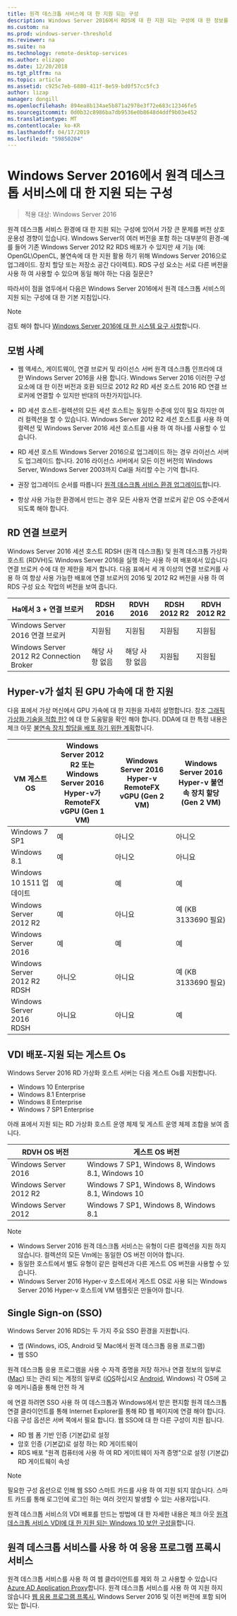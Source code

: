 ```yaml
---
title: 원격 데스크톱 서비스에 대 한 지원 되는 구성
description: Windows Server 2016에서 RDS에 대 한 지원 되는 구성에 대 한 정보를 제공합니다.
ms.custom: na
ms.prod: windows-server-threshold
ms.reviewer: na
ms.suite: na
ms.technology: remote-desktop-services
ms.author: elizapo
ms.date: 12/20/2018
ms.tgt_pltfrm: na
ms.topic: article
ms.assetid: c925c7eb-6880-411f-8e59-bd0f57cc5fc3
author: lizap
manager: dongill
ms.openlocfilehash: 894ea8b134ae5b871a2978e3f72e683c12346fe5
ms.sourcegitcommit: 0d0b32c8986ba7db9536e0b8648d4ddf9b03e452
ms.translationtype: MT
ms.contentlocale: ko-KR
ms.lasthandoff: 04/17/2019
ms.locfileid: "59850204"
---
```

# <a name="supported-configurations-for-remote-desktop-services-in-windows-server-2016"></a>Windows Server 2016에서 원격 데스크톱 서비스에 대 한 지원 되는 구성

> 적용 대상: Windows Server 2016

원격 데스크톱 서비스 환경에 대 한 지원 되는 구성에 있어서 가장 큰 문제를 버전 상호 운용성 경향이 있습니다. Windows Server의 여러 버전을 포함 하는 대부분의 환경-예를 들어 기존 Windows Server 2012 R2 RDS 배포가 수 있지만 새 기능 (예: OpenGL\OpenCL, 불연속에 대 한 지원 활용 하기 위해 Windows Server 2016으로 업그레이드. 장치 할당 또는 저장소 공간 다이렉트). RDS 구성 요소는 서로 다른 버전을 사용 하 여 사용할 수 있으며 동일 해야 하는 다음 질문은?

따라서이 점을 염두에서 다음은 Windows Server 2016에서 원격 데스크톱 서비스의 지원 되는 구성에 대 한 기본 지침입니다.

> [!NOTE]
> 검토 해야 합니다 [Windows Server 2016에 대 한 시스템 요구 사항](../../get-started/system-requirements.md)합니다.

## <a name="best-practices"></a>모범 사례
- 웹 액세스, 게이트웨이, 연결 브로커 및 라이선스 서버 원격 데스크톱 인프라에 대 한 Windows Server 2016을 사용 합니다. Windows Server 2016 이러한 구성 요소에 대 한 이전 버전과 호환 되므로 2012 R2 RD 세션 호스트 2016 RD 연결 브로커에 연결할 수 있지만 반대의 마찬가지입니다.

- RD 세션 호스트-컬렉션의 모든 세션 호스트는 동일한 수준에 있이 필요 하지만 여러 컬렉션을 할 수 있습니다. Windows Server 2012 R2 세션 호스트를 사용 하 여 컬렉션 및 Windows Server 2016 세션 호스트를 사용 하 여 하나를 사용할 수 있습니다.

- RD 세션 호스트 Windows Server 2016으로 업그레이드 하는 경우 라이선스 서버도 업그레이드 합니다. 2016 라이선스 서버에서 모든 이전 버전의 Windows Server, Windows Server 2003까지 Cal을 처리할 수는 기억 합니다.

- 권장 업그레이드 순서를 따릅니다 [원격 데스크톱 서비스 환경 업그레이드](upgrade-to-rds.md#flow-for-deployment-upgrades)합니다. 

- 항상 사용 가능한 환경에서 만드는 경우 모든 사용자 연결 브로커 같은 OS 수준에서 되도록 해야 합니다.

## <a name="rd-connection-brokers"></a>RD 연결 브로커

Windows Server 2016 세션 호스트 RDSH (원격 데스크톱) 및 원격 데스크톱 가상화 호스트 (RDVH)도 Windows Server 2016을 실행 하는 사용 하 여 배포에서 있습니다 연결 브로커 수에 대 한 제한을 제거 합니다. 다음 표에서 세 개 이상의 연결 브로커를 사용 하 여 항상 사용 가능한 배포에 연결 브로커의 2016 및 2012 R2 버전을 사용 하 여 RDS 구성 요소 작업의 버전을 보여 줍니다.

| Ha에서 3 + 연결 브로커              | RDSH 2016 | RDVH 2016 | RDSH 2012 R2  | RDVH 2012 R2  |
|------------------------------------------|-----------|-----------|---------------|---------------|
| Windows Server 2016 연결 브로커    | 지원됨 | 지원됨 | 지원됨     | 지원됨     |
| Windows Server 2012 R2 Connection Broker | 해당 사항 없음       | 해당 사항 없음       | 지원됨     | 지원됨     |

## <a name="support-for-gpu-acceleration-with-hyper-v"></a>Hyper-v가 설치 된 GPU 가속에 대 한 지원
다음 표에서 가상 머신에서 GPU 가속에 대 한 지원을 자세히 설명합니다. 참조 [그래픽 가상화 기술을 적합 한?](rds-graphics-virtualization.md) 에 대 한 도움말을 확인 해야 합니다. DDA에 대 한 특정 내용은 체크 아웃 [불연속 장치 할당을 배포 하기 위한 계획](../../virtualization/hyper-v/plan/plan-for-deploying-devices-using-discrete-device-assignment.md)합니다.

|VM 게스트 OS  |Windows Server 2012 R2 또는 Windows Server 2016<br> Hyper-v가 RemoteFX vGPU (Gen 1 VM) |  Windows Server 2016 Hyper-v RemoteFX vGPU (Gen 2 VM) |  Windows Server 2016 Hyper-v 불연속 장치 할당 (Gen 2 VM) |
|-----------------------------|------------------------------------------------------------|--------------------------------------------------------|---------------------------------------------------------------------|
| Windows 7 SP1               | 예                                                        | 아니오                                                     | 아니오                                                                  |
| Windows 8.1                 | 예                                                        | 아니오                                                     | 아니요                                                                  |
| Windows 10 1511 업데이트      | 예                                                        | 예                                                    | 예                                                                 |
| Windows Server 2012 R2      | 예                                                        | 아니요                                                     | 예 (KB 3133690 필요)                                           |
| Windows Server 2016         | 예                                                        | 예                                                    | 예                                                                 |
| Windows Server 2012 R2 RDSH | 아니오                                                         | 아니요                                                     | 예 (KB 3133690 필요)                                           |
| Windows Server 2016 RDSH    | 아니요                                                         | 아니요                                                     | 예                                                                 |
## <a name="vdi-deployment--supported-guest-oss"></a>VDI 배포-지원 되는 게스트 Os 
Windows Server 2016 RD 가상화 호스트 서버는 다음 게스트 Os를 지원합니다.

- Windows 10 Enterprise
- Windows 8.1 Enterprise 
- Windows 8 Enterprise 
- Windows 7 SP1 Enterprise 

아래 표에서 지원 되는 RD 가상화 호스트 운영 체제 및 게스트 운영 체제 조합을 보여 줍니다.

| RDVH OS 버전        | 게스트 OS 버전           |
| ------------- |-------------|
| Windows Server 2016      | Windows 7 SP1, Windows 8, Windows 8.1, Windows 10 |
| Windows Server 2012 R2   | Windows 7 SP1, Windows 8, Windows 8.1, Windows 10 |
| Windows Server 2012      | Windows 7 SP1, Windows 8, Windows 8.1 |

> [!NOTE]  
> - Windows Server 2016 원격 데스크톱 서비스는 유형이 다른 컬렉션을 지원 하지 않습니다. 컬렉션의 모든 Vm에는 동일한 OS 버전 이어야 합니다. 
> - 동일한 호스트에서 별도 유형이 같은 컬렉션과 다른 게스트 OS 버전을 사용할 수 있습니다. 
> - Windows Server 2016 Hyper-v 호스트에서 게스트 OS로 사용 되는 Windows Server 2016 Hyper-v 호스트에 VM 템플릿은 만들어야 합니다.

## <a name="single-sign-on-sso"></a>Single Sign-on (SSO)
Windows Server 2016 RDS는 두 가지 주요 SSO 환경을 지원합니다.

 - 앱 (Windows, iOS, Android 및 Mac에서 원격 데스크톱 응용 프로그램)
 - 웹 SSO
 
원격 데스크톱 응용 프로그램을 사용 수 자격 증명을 저장 하거나 연결 정보의 일부로 ([Mac](clients\remote-desktop-mac.md)) 또는 관리 되는 계정의 일부로 ([iOS](clients\remote-desktop-ios.md#manage-your-user-accounts)하십시오 [Android](clients\remote-desktop-android.md#manage-your-user-accounts), Windows) 각 OS에 고유 메커니즘을 통해 안전 하 게

에 연결 하려면 SSO 사용 하 여 데스크톱과 Windows에서 받은 편지함 원격 데스크톱 연결 클라이언트를 통해 Internet Explorer를 통해 RD 웹 페이지에 연결 해야 합니다. 다음 구성 옵션은 서버 쪽에서 필요 합니다. 웹 SSO에 대 한 다른 구성이 지원 됩니다.

 - RD 웹 폼 기반 인증 (기본값)로 설정
 - 암호 인증 (기본값)로 설정 하는 RD 게이트웨이
 - RDS 배포 "원격 컴퓨터에 사용 하 여 RD 게이트웨이 자격 증명"으로 설정 (기본값) RD 게이트웨이 속성

> [!NOTE]
> 필요한 구성 옵션으로 인해 웹 SSO 스마트 카드를 사용 하 여 지원 되지 않습니다. 스마트 카드를 통해 로그인에 로그인 하는 여러 것인지 발생할 수 있는 사용자입니다.

원격 데스크톱 서비스의 VDI 배포를 만드는 방법에 대 한 자세한 내용은 체크 아웃 [원격 데스크톱 서비스 VDI에 대 한 지원 되는 Windows 10 보안 구성을](rds-vdi-supported-config.md)합니다.

## <a name="using-remote-desktop-services-with-application-proxy-services"></a>원격 데스크톱 서비스를 사용 하 여 응용 프로그램 프록시 서비스

원격 데스크톱 서비스를 사용 하 여 웹 클라이언트를 제외 하 고 사용할 수 있습니다 [Azure AD Application Proxy](https://docs.microsoft.com/azure/active-directory/application-proxy-publish-remote-desktop)합니다. 원격 데스크톱 서비스를 사용 하 여 지원 하지 않습니다 [웹 응용 프로그램 프록시](https://docs.microsoft.com/windows-server/remote/remote-access/web-application-proxy/web-application-proxy-windows-server), Windows Server 2016 및 이전 버전에 포함 되어 있는 합니다.
